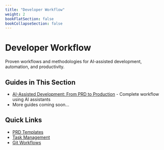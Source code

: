 ```yaml
---
title: "Developer Workflow"
weight: 2
bookFlatSection: false
bookCollapseSection: false
---
```


# Developer Workflow

Proven workflows and methodologies for AI-assisted development, automation, and productivity.

## Guides in This Section

- [AI-Assisted Development: From PRD to Production](/docs/workflow/ai-development-workflow/) - Complete workflow using AI assistants
- More guides coming soon...

## Quick Links

- [PRD Templates](/docs/resources/templates/prd/)
- [Task Management](/docs/workflow/task-management/)
- [Git Workflows](/docs/workflow/git-workflow/)